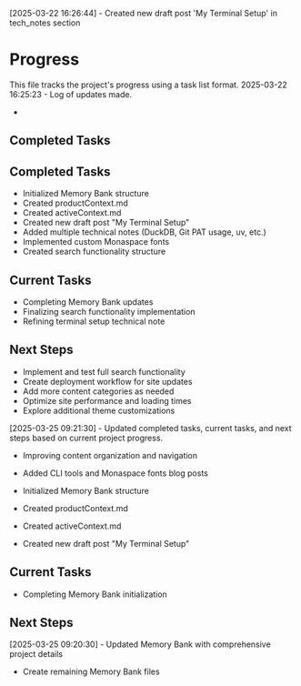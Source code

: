 [2025-03-22 16:26:44] - Created new draft post 'My Terminal Setup' in tech_notes section

# Progress

This file tracks the project's progress using a task list format.
2025-03-22 16:25:23 - Log of updates made.

*

## Completed Tasks

## Completed Tasks

* Initialized Memory Bank structure
* Created productContext.md
* Created activeContext.md
* Created new draft post "My Terminal Setup"
* Added multiple technical notes (DuckDB, Git PAT usage, uv, etc.)
* Implemented custom Monaspace fonts
* Created search functionality structure
## Current Tasks

* Completing Memory Bank updates
* Finalizing search functionality implementation
* Refining terminal setup technical note
## Next Steps

* Implement and test full search functionality
* Create deployment workflow for site updates
* Add more content categories as needed
* Optimize site performance and loading times
* Explore additional theme customizations

[2025-03-25 09:21:30] - Updated completed tasks, current tasks, and next steps based on current project progress.
* Improving content organization and navigation

* Added CLI tools and Monaspace fonts blog posts

* Initialized Memory Bank structure
* Created productContext.md
* Created activeContext.md
* Created new draft post "My Terminal Setup"

## Current Tasks

* Completing Memory Bank initialization

## Next Steps

[2025-03-25 09:20:30] - Updated Memory Bank with comprehensive project details


* Create remaining Memory Bank files